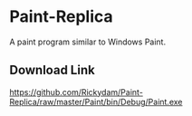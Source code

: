 # Paint-Replica
A paint program similar to Windows Paint.

## Download Link
https://github.com/Rickydam/Paint-Replica/raw/master/Paint/bin/Debug/Paint.exe
